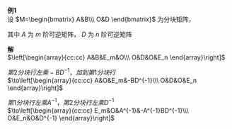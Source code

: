 **例1**  
设 $M=\begin{bmatrix}  
A&B\\\ O&D  
\end{bmatrix}$ 为分块矩阵，  
  
其中 $A$ 为 $m$ 阶可逆矩阵， $D$ 为 $n$ 阶可逆矩阵  
  
**解**  
 $\left[\begin{array}{cc:cc}  
A&B&E_m&O\\\   
O&D&O&E_n  
\end{array}\right]$   
  
 $第2分块行左乘-BD^{-1}，加到第1分块行$   
 $\to\left[\begin{array}{cc:cc}  
A&O&E_m&-BD^{-1}\\\   
O&D&O&E_n  
\end{array}\right]$   
  
 $第1分块行左乘A^{-1}，第2分块行左乘D^{-1}$   
 $\to\left[\begin{array}{cc:cc}  
E_m&O&A^{-1}&-A^{-1}BD^{-1}\\\   
O&E_n&O&D^{-1}  
\end{array}\right]$   
